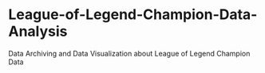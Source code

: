 # League-of-Legend-Champion-Data-Analysis
Data Archiving and Data Visualization about League of Legend Champion Data
